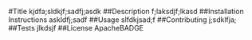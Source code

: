 
  #Title
  kjdfa;sldkjf;sadfj;asdk
  ##Description
  f;laksdjf;lkasd
  ##Installation Instructions
  askldfj;sadf
  ##Usage
  slfdkjsad;f
  ##Contributing
  j;sdklfja;
  ##Tests
  jlkdsjf
  ##License
  ApacheBADGE 


